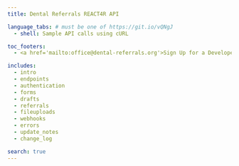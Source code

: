 ```yaml
---
title: Dental Referrals REACT4R API

language_tabs: # must be one of https://git.io/vQNgJ
  - shell: Sample API calls using cURL

toc_footers:
  - <a href='mailto:office@dental-referrals.org'>Sign Up for a Developer Key</a>

includes:
  - intro
  - endpoints
  - authentication
  - forms
  - drafts
  - referrals
  - fileuploads
  - webhooks
  - errors
  - update_notes
  - change_log

search: true
---
```







